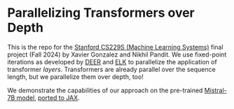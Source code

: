 # Parallelizing Transformers over Depth

This is the repo for the [Stanford CS229S (Machine Learning Systems)](https://cs229s.stanford.edu/fall2024/) final project (Fall 2024) by Xavier Gonzalez and Nikhil Pandit. We use fixed-point iterations as developed by [DEER](https://arxiv.org/abs/2309.12252) and [ELK](https://arxiv.org/abs/2407.19115) to parallelize the application of transformer *layers*. Transformers are already parallel over the sequence length, but we parallelize them over depth, too! 

We demonstrate the capabilities of our approach on the pre-trained [Mistral-7B model](https://github.com/mistralai/mistral-src/tree/main?tab=readme-ov-file), [ported to JAX](https://github.com/AakashKumarNain/mistral_jax).
